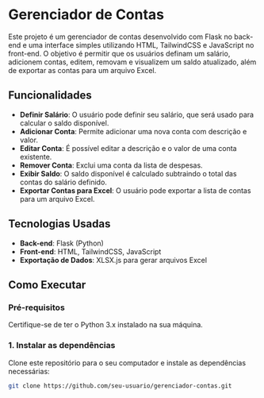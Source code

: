 # Gerenciador de Contas

Este projeto é um gerenciador de contas desenvolvido com Flask no back-end e uma interface simples utilizando HTML, TailwindCSS e JavaScript no front-end. O objetivo é permitir que os usuários definam um salário, adicionem contas, editem, removam e visualizem um saldo atualizado, além de exportar as contas para um arquivo Excel.

## Funcionalidades

- **Definir Salário**: O usuário pode definir seu salário, que será usado para calcular o saldo disponível.
- **Adicionar Conta**: Permite adicionar uma nova conta com descrição e valor.
- **Editar Conta**: É possível editar a descrição e o valor de uma conta existente.
- **Remover Conta**: Exclui uma conta da lista de despesas.
- **Exibir Saldo**: O saldo disponível é calculado subtraindo o total das contas do salário definido.
- **Exportar Contas para Excel**: O usuário pode exportar a lista de contas para um arquivo Excel.

## Tecnologias Usadas

- **Back-end**: Flask (Python)
- **Front-end**: HTML, TailwindCSS, JavaScript
- **Exportação de Dados**: XLSX.js para gerar arquivos Excel

## Como Executar

### Pré-requisitos

Certifique-se de ter o Python 3.x instalado na sua máquina.

### 1. Instalar as dependências

Clone este repositório para o seu computador e instale as dependências necessárias:

```bash
git clone https://github.com/seu-usuario/gerenciador-contas.git
